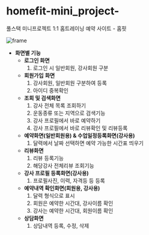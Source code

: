 # homefit-mini_project-

풀스택 미니프로젝트 1:1 홈트레이닝 예약 사이트 - 홈핏

![frame](https://user-images.githubusercontent.com/116478121/209470043-b9610595-0388-4514-8264-47dc3dca6907.PNG)

- **화면별 기능**
    - **로그인 화면**
        1. 로그인 시 일반회원, 강사회원 구분
    - **회원가입** **화면**
        1. 강사회원, 일반회원 구분하여 등록
        2. 아이디 중복확인
    - **조회 및 검색화면**
        1. 강사 전체 목록 조회하기
        2. 운동종류 또는 지역으로 검색기능
        3. 강사 프로필에서 바로 예약하기
        4. 강사 프로필에서 바로 리뷰확인 및 리뷰등록
    - **예약화면(일반회원용) & 수업일정등록화면(강사용)**
        1. 달력에서 날짜 선택하면 예약 가능한 시간표 띄우기
    - **리뷰화면**
        1. 리뷰 등록기능
        2. 해당강사 전체리뷰 조회기능
    - **강사 프로필 등록화면(강사용)**
        1. 프로필사진, 이력, 자격등 등 등록
    - **예약내역 확인화면(회원용, 강사용)**
        1. 달력 형식으로 표시
        2. 회원은 예약한 시간대, 강사이름 확인
        3. 강사는 예약한 시간대, 회원이름 확인
    - **상담화면**
        1. 상담내역 등록, 수정, 삭제

